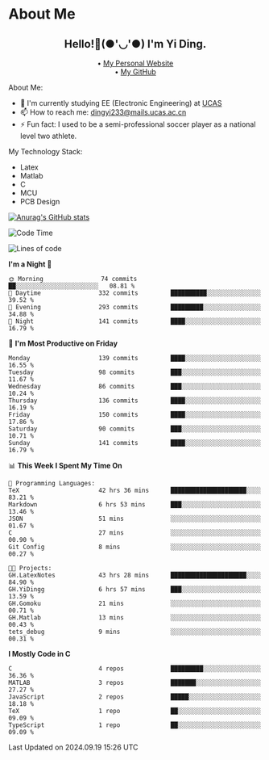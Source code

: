 # About Me

<h2 style="text-align:center;"> Hello!👋(●'◡'●) I'm Yi Ding.</h2>

<div style="text-align:center;">
  • <a href="https://yidingg.github.io/YiDingg">My Personal Website</a><br>
  • <a href="https://github.com/YiDingg">My GitHub</a>
</div>

About Me:
- 🔭 I'm currently studying EE (Electronic Engineering) at [UCAS](https://www.ucas.ac.cn/)
- 📫 How to reach me: dingyi233@mails.ucas.ac.cn
- ⚡ Fun fact: I used to be a semi-professional soccer player as a national level two athlete.

My Technology Stack:
- Latex
- Matlab
- C
- MCU
- PCB Design

[![Anurag's GitHub stats](https://github-readme-stats.vercel.app/api?username=YiDingg)](https://github.com/anuraghazra/github-readme-stats)

<!--START_SECTION:waka-->
![Code Time](http://img.shields.io/badge/Code%20Time-478%20hrs%2043%20mins-blue)

![Lines of code](https://img.shields.io/badge/From%20Hello%20World%20I%27ve%20Written-586.3%20thousand%20lines%20of%20code-blue)

**I'm a Night 🦉** 

```text
🌞 Morning                74 commits          ██░░░░░░░░░░░░░░░░░░░░░░░   08.81 % 
🌆 Daytime                332 commits         ██████████░░░░░░░░░░░░░░░   39.52 % 
🌃 Evening                293 commits         █████████░░░░░░░░░░░░░░░░   34.88 % 
🌙 Night                  141 commits         ████░░░░░░░░░░░░░░░░░░░░░   16.79 % 
```
📅 **I'm Most Productive on Friday** 

```text
Monday                   139 commits         ████░░░░░░░░░░░░░░░░░░░░░   16.55 % 
Tuesday                  98 commits          ███░░░░░░░░░░░░░░░░░░░░░░   11.67 % 
Wednesday                86 commits          ███░░░░░░░░░░░░░░░░░░░░░░   10.24 % 
Thursday                 136 commits         ████░░░░░░░░░░░░░░░░░░░░░   16.19 % 
Friday                   150 commits         ████░░░░░░░░░░░░░░░░░░░░░   17.86 % 
Saturday                 90 commits          ███░░░░░░░░░░░░░░░░░░░░░░   10.71 % 
Sunday                   141 commits         ████░░░░░░░░░░░░░░░░░░░░░   16.79 % 
```


📊 **This Week I Spent My Time On** 

```text
💬 Programming Languages: 
TeX                      42 hrs 36 mins      █████████████████████░░░░   83.21 % 
Markdown                 6 hrs 53 mins       ███░░░░░░░░░░░░░░░░░░░░░░   13.46 % 
JSON                     51 mins             ░░░░░░░░░░░░░░░░░░░░░░░░░   01.67 % 
C                        27 mins             ░░░░░░░░░░░░░░░░░░░░░░░░░   00.90 % 
Git Config               8 mins              ░░░░░░░░░░░░░░░░░░░░░░░░░   00.27 % 

🐱‍💻 Projects: 
GH.LatexNotes            43 hrs 28 mins      █████████████████████░░░░   84.90 % 
GH.YiDingg               6 hrs 57 mins       ███░░░░░░░░░░░░░░░░░░░░░░   13.59 % 
GH.Gomoku                21 mins             ░░░░░░░░░░░░░░░░░░░░░░░░░   00.71 % 
GH.Matlab                13 mins             ░░░░░░░░░░░░░░░░░░░░░░░░░   00.43 % 
tets_debug               9 mins              ░░░░░░░░░░░░░░░░░░░░░░░░░   00.31 % 
```

**I Mostly Code in C** 

```text
C                        4 repos             █████████░░░░░░░░░░░░░░░░   36.36 % 
MATLAB                   3 repos             ███████░░░░░░░░░░░░░░░░░░   27.27 % 
JavaScript               2 repos             █████░░░░░░░░░░░░░░░░░░░░   18.18 % 
TeX                      1 repo              ██░░░░░░░░░░░░░░░░░░░░░░░   09.09 % 
TypeScript               1 repo              ██░░░░░░░░░░░░░░░░░░░░░░░   09.09 % 
```




 Last Updated on 2024.09.19 15:26 UTC
<!--END_SECTION:waka-->

